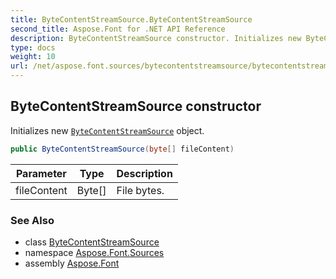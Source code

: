 ```yaml
---
title: ByteContentStreamSource.ByteContentStreamSource
second_title: Aspose.Font for .NET API Reference
description: ByteContentStreamSource constructor. Initializes new ByteContentStreamSource object
type: docs
weight: 10
url: /net/aspose.font.sources/bytecontentstreamsource/bytecontentstreamsource/
---
```

## ByteContentStreamSource constructor

Initializes new [`ByteContentStreamSource`](../) object.

```csharp
public ByteContentStreamSource(byte[] fileContent)
```

| Parameter | Type | Description |
| --- | --- | --- |
| fileContent | Byte[] | File bytes. |

### See Also

* class [ByteContentStreamSource](../)
* namespace [Aspose.Font.Sources](../../bytecontentstreamsource/)
* assembly [Aspose.Font](../../../)


